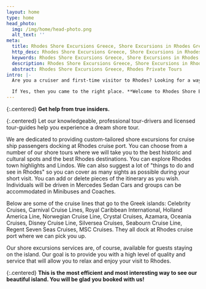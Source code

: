 ```yaml
---
layout: home
type: home
head_photo:
  img: /img/home/head-photo.png
  alt_text: ''
meta:
  title: Rhodes Shore Excursions Greece, Shore Excursions in Rhodes Greece, Rhodes Private Tours
  http_desc: Rhodes Shore Excursions Greece, Shore Excursions in Rhodes Greece, Rhodes Private Tours, Rhodes Cruise Excursions, Best Shore Excursions in Rhodes Greece
  keywords: Rhodes Shore Excursions Greece, Shore Excursions in Rhodes Greece, Rhodes Private Tours, Rhodes Cruise Excursions, Best Shore Excursions in Rhodes Greece
  description: Rhodes Shore Excursions Greece, Shore Excursions in Rhodes Greece, Rhodes Private Tours, Rhodes Cruise Excursions, Best Shore Excursions in Rhodes Greece
  abstract: Rhodes Shore Excursions Greece, Rhodes Private Tours  
intro: |-
  Are you a cruiser and first-time visitor to Rhodes? Looking for a way to maximize your short time on the island?

  If Yes, then you came to the right place. **Welcome to Rhodes Shore Excursions!**
---
```

{:.centered}
**Get help from true insiders.**

{:.centered}
Let our knowledgeable, professional tour-drivers and licensed tour-guides help you experience a dream shore tour.

We are dedicated to providing custom-tailored shore excursions for cruise ship passengers docking at Rhodes cruise port. You can choose from a number of our shore tours where we will take you to the best historic and cultural spots and the best Rhodes destinations. You can explore Rhodes town highlights and Lindos. We can also suggest a lot of "things to do and see in Rhodes" so you can cover as many sights as possible during your short visit.  You can add or delete pieces of the itinerary as you wish. Individuals will be driven in Mercedes Sedan Cars and groups can be accommodated in Minibuses and Coaches.

Below are some of the cruise lines that go to the Greek islands: Celebrity Cruises, Carnival Cruise Lines, Royal Caribbean International, Holland America Line, Norwegian Cruise Line, Crystal Cruises, Azamara, Oceania Cruises, Disney Cruise Line, Silversea Cruises, Seabourn Cruise Line, Regent Seven Seas Cruises, MSC Cruises.  They all dock at Rhodes cruise port where we can pick you up.

Our shore excursions services are, of course, available for guests staying on the island. Our goal is to provide you with a high level of quality and service that will allow you to relax and enjoy your visit to Rhodes. 

{:.centered}
**This is the most efficient and most interesting way to see our beautiful island. You will be glad you booked with us!**
